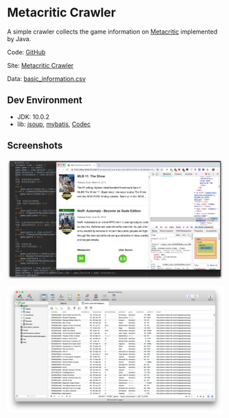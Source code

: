 # Metacritic Crawler

A simple crawler collects the game information on [Metacritic](http://www.metacritic.com/game) implemented by Java.

Code: [GitHub](https://github.com/bolitao/Metacritic-Crawler)

Site: [Metacritic Crawler](https://bolitao.xyz/Metacritic-Crawler/)

Data: [basic_information.csv](https://raw.githubusercontent.com/bolitao/Metacritic-Crawler/master/result/basic_information.csv)

## Dev Environment

- JDK: 10.0.2
- lib: [jsoup](https://jsoup.org/), [mybatis](http://www.mybatis.org/mybatis-3/), [Codec](https://commons.apache.org/proper/commons-codec/)


## Screenshots

![MC](img/5cc000d09f3c2.jpg)

![Results in MySQL](img/5cc000d0bb416.jpg)